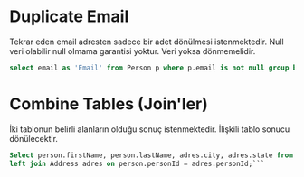 # Duplicate Email
Tekrar eden email adresten sadece bir adet dönülmesi istenmektedir. Null veri olabilir null olmama garantisi yoktur. Veri yoksa dönmemelidir.
```sql
select email as 'Email' from Person p where p.email is not null group by p.email having count(*)>1;
```
# Combine Tables (Join'ler)
İki tablonun belirli alanların olduğu sonuç istenmektedir. İlişkili tablo sonucu dönülecektir.
```sql
Select person.firstName, person.lastName, adres.city, adres.state from Person person 
left join Address adres on person.personId = adres.personId;```
